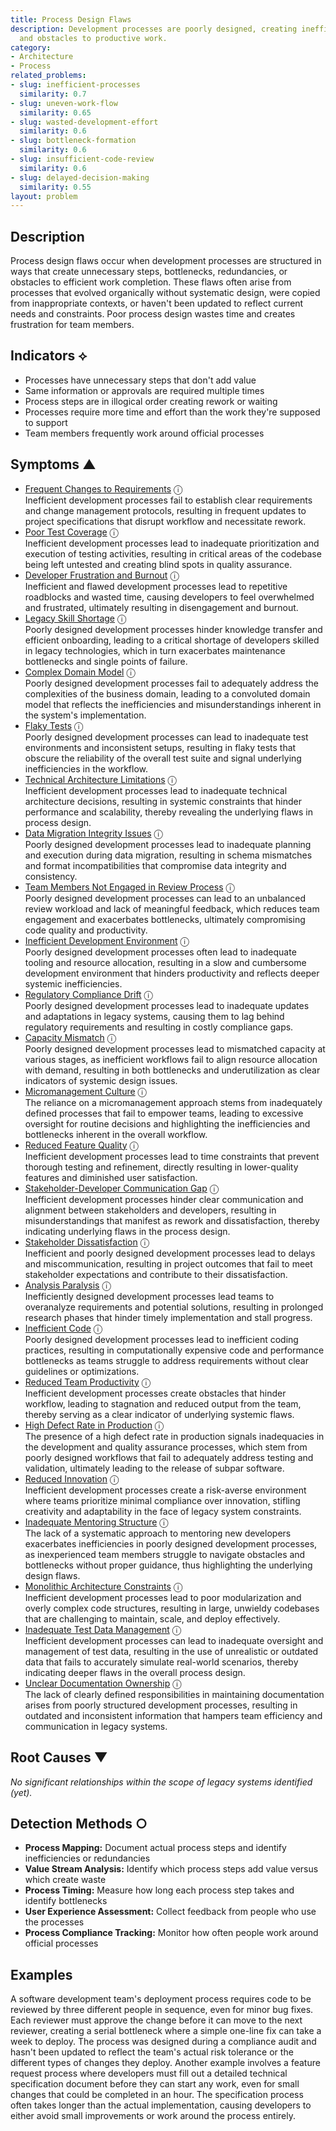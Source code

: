 ```yaml
---
title: Process Design Flaws
description: Development processes are poorly designed, creating inefficiencies, bottlenecks,
  and obstacles to productive work.
category:
- Architecture
- Process
related_problems:
- slug: inefficient-processes
  similarity: 0.7
- slug: uneven-work-flow
  similarity: 0.65
- slug: wasted-development-effort
  similarity: 0.6
- slug: bottleneck-formation
  similarity: 0.6
- slug: insufficient-code-review
  similarity: 0.6
- slug: delayed-decision-making
  similarity: 0.55
layout: problem
---
```


## Description

Process design flaws occur when development processes are structured in ways that create unnecessary steps, bottlenecks, redundancies, or obstacles to efficient work completion. These flaws often arise from processes that evolved organically without systematic design, were copied from inappropriate contexts, or haven't been updated to reflect current needs and constraints. Poor process design wastes time and creates frustration for team members.

## Indicators ⟡

- Processes have unnecessary steps that don't add value
- Same information or approvals are required multiple times
- Process steps are in illogical order creating rework or waiting
- Processes require more time and effort than the work they're supposed to support
- Team members frequently work around official processes

## Symptoms ▲
- [Frequent Changes to Requirements](frequent-changes-to-requirements.md) <span class="info-tooltip" title="Confidence: 0.596, Strength: 0.823">ⓘ</span>
<br/>  Inefficient development processes fail to establish clear requirements and change management protocols, resulting in frequent updates to project specifications that disrupt workflow and necessitate rework.
- [Poor Test Coverage](poor-test-coverage.md) <span class="info-tooltip" title="Confidence: 0.588, Strength: 0.822">ⓘ</span>
<br/>  Inefficient development processes lead to inadequate prioritization and execution of testing activities, resulting in critical areas of the codebase being left untested and creating blind spots in quality assurance.
- [Developer Frustration and Burnout](developer-frustration-and-burnout.md) <span class="info-tooltip" title="Confidence: 0.553, Strength: 0.780">ⓘ</span>
<br/>  Inefficient and flawed development processes lead to repetitive roadblocks and wasted time, causing developers to feel overwhelmed and frustrated, ultimately resulting in disengagement and burnout.
- [Legacy Skill Shortage](legacy-skill-shortage.md) <span class="info-tooltip" title="Confidence: 0.527, Strength: 0.790">ⓘ</span>
<br/>  Poorly designed development processes hinder knowledge transfer and efficient onboarding, leading to a critical shortage of developers skilled in legacy technologies, which in turn exacerbates maintenance bottlenecks and single points of failure.
- [Complex Domain Model](complex-domain-model.md) <span class="info-tooltip" title="Confidence: 0.522, Strength: 0.736">ⓘ</span>
<br/>  Poorly designed development processes fail to adequately address the complexities of the business domain, leading to a convoluted domain model that reflects the inefficiencies and misunderstandings inherent in the system's implementation.
- [Flaky Tests](flaky-tests.md) <span class="info-tooltip" title="Confidence: 0.457, Strength: 0.794">ⓘ</span>
<br/>  Poorly designed development processes can lead to inadequate test environments and inconsistent setups, resulting in flaky tests that obscure the reliability of the overall test suite and signal underlying inefficiencies in the workflow.
- [Technical Architecture Limitations](technical-architecture-limitations.md) <span class="info-tooltip" title="Confidence: 0.451, Strength: 0.806">ⓘ</span>
<br/>  Inefficient development processes lead to inadequate technical architecture decisions, resulting in systemic constraints that hinder performance and scalability, thereby revealing the underlying flaws in process design.
- [Data Migration Integrity Issues](data-migration-integrity-issues.md) <span class="info-tooltip" title="Confidence: 0.441, Strength: 0.842">ⓘ</span>
<br/>  Poorly designed development processes lead to inadequate planning and execution during data migration, resulting in schema mismatches and format incompatibilities that compromise data integrity and consistency.
- [Team Members Not Engaged in Review Process](team-members-not-engaged-in-review-process.md) <span class="info-tooltip" title="Confidence: 0.414, Strength: 0.793">ⓘ</span>
<br/>  Poorly designed development processes can lead to an unbalanced review workload and lack of meaningful feedback, which reduces team engagement and exacerbates bottlenecks, ultimately compromising code quality and productivity.
- [Inefficient Development Environment](inefficient-development-environment.md) <span class="info-tooltip" title="Confidence: 0.411, Strength: 0.815">ⓘ</span>
<br/>  Poorly designed development processes often lead to inadequate tooling and resource allocation, resulting in a slow and cumbersome development environment that hinders productivity and reflects deeper systemic inefficiencies.
- [Regulatory Compliance Drift](regulatory-compliance-drift.md) <span class="info-tooltip" title="Confidence: 0.398, Strength: 0.748">ⓘ</span>
<br/>  Poorly designed development processes lead to inadequate updates and adaptations in legacy systems, causing them to lag behind regulatory requirements and resulting in costly compliance gaps.
- [Capacity Mismatch](capacity-mismatch.md) <span class="info-tooltip" title="Confidence: 0.393, Strength: 0.835">ⓘ</span>
<br/>  Poorly designed development processes lead to mismatched capacity at various stages, as inefficient workflows fail to align resource allocation with demand, resulting in both bottlenecks and underutilization as clear indicators of systemic design issues.
- [Micromanagement Culture](micromanagement-culture.md) <span class="info-tooltip" title="Confidence: 0.392, Strength: 0.758">ⓘ</span>
<br/>  The reliance on a micromanagement approach stems from inadequately defined processes that fail to empower teams, leading to excessive oversight for routine decisions and highlighting the inefficiencies and bottlenecks inherent in the overall workflow.
- [Reduced Feature Quality](reduced-feature-quality.md) <span class="info-tooltip" title="Confidence: 0.377, Strength: 0.820">ⓘ</span>
<br/>  Inefficient development processes lead to time constraints that prevent thorough testing and refinement, directly resulting in lower-quality features and diminished user satisfaction.
- [Stakeholder-Developer Communication Gap](stakeholder-developer-communication-gap.md) <span class="info-tooltip" title="Confidence: 0.363, Strength: 0.787">ⓘ</span>
<br/>  Inefficient development processes hinder clear communication and alignment between stakeholders and developers, resulting in misunderstandings that manifest as rework and dissatisfaction, thereby indicating underlying flaws in the process design.
- [Stakeholder Dissatisfaction](stakeholder-dissatisfaction.md) <span class="info-tooltip" title="Confidence: 0.360, Strength: 0.837">ⓘ</span>
<br/>  Inefficient and poorly designed development processes lead to delays and miscommunication, resulting in project outcomes that fail to meet stakeholder expectations and contribute to their dissatisfaction.
- [Analysis Paralysis](analysis-paralysis.md) <span class="info-tooltip" title="Confidence: 0.352, Strength: 0.789">ⓘ</span>
<br/>  Inefficiently designed development processes lead teams to overanalyze requirements and potential solutions, resulting in prolonged research phases that hinder timely implementation and stall progress.
- [Inefficient Code](inefficient-code.md) <span class="info-tooltip" title="Confidence: 0.326, Strength: 0.809">ⓘ</span>
<br/>  Poorly designed development processes lead to inefficient coding practices, resulting in computationally expensive code and performance bottlenecks as teams struggle to address requirements without clear guidelines or optimizations.
- [Reduced Team Productivity](reduced-team-productivity.md) <span class="info-tooltip" title="Confidence: 0.324, Strength: 0.843">ⓘ</span>
<br/>  Inefficient development processes create obstacles that hinder workflow, leading to stagnation and reduced output from the team, thereby serving as a clear indicator of underlying systemic flaws.
- [High Defect Rate in Production](high-defect-rate-in-production.md) <span class="info-tooltip" title="Confidence: 0.323, Strength: 0.743">ⓘ</span>
<br/>  The presence of a high defect rate in production signals inadequacies in the development and quality assurance processes, which stem from poorly designed workflows that fail to adequately address testing and validation, ultimately leading to the release of subpar software.
- [Reduced Innovation](reduced-innovation.md) <span class="info-tooltip" title="Confidence: 0.314, Strength: 0.793">ⓘ</span>
<br/>  Inefficient development processes create a risk-averse environment where teams prioritize minimal compliance over innovation, stifling creativity and adaptability in the face of legacy system constraints.
- [Inadequate Mentoring Structure](inadequate-mentoring-structure.md) <span class="info-tooltip" title="Confidence: 0.313, Strength: 0.829">ⓘ</span>
<br/>  The lack of a systematic approach to mentoring new developers exacerbates inefficiencies in poorly designed development processes, as inexperienced team members struggle to navigate obstacles and bottlenecks without proper guidance, thus highlighting the underlying design flaws.
- [Monolithic Architecture Constraints](monolithic-architecture-constraints.md) <span class="info-tooltip" title="Confidence: 0.310, Strength: 0.686">ⓘ</span>
<br/>  Inefficient development processes lead to poor modularization and overly complex code structures, resulting in large, unwieldy codebases that are challenging to maintain, scale, and deploy effectively.
- [Inadequate Test Data Management](inadequate-test-data-management.md) <span class="info-tooltip" title="Confidence: 0.309, Strength: 0.808">ⓘ</span>
<br/>  Inefficient development processes can lead to inadequate oversight and management of test data, resulting in the use of unrealistic or outdated data that fails to accurately simulate real-world scenarios, thereby indicating deeper flaws in the overall process design.
- [Unclear Documentation Ownership](unclear-documentation-ownership.md) <span class="info-tooltip" title="Confidence: 0.303, Strength: 0.775">ⓘ</span>
<br/>  The lack of clearly defined responsibilities in maintaining documentation arises from poorly structured development processes, resulting in outdated and inconsistent information that hampers team efficiency and communication in legacy systems.

## Root Causes ▼

*No significant relationships within the scope of legacy systems identified (yet).*

## Detection Methods ○

- **Process Mapping:** Document actual process steps and identify inefficiencies or redundancies
- **Value Stream Analysis:** Identify which process steps add value versus which create waste
- **Process Timing:** Measure how long each process step takes and identify bottlenecks
- **User Experience Assessment:** Collect feedback from people who use the processes
- **Process Compliance Tracking:** Monitor how often people work around official processes

## Examples

A software development team's deployment process requires code to be reviewed by three different people in sequence, even for minor bug fixes. Each reviewer must approve the change before it can move to the next reviewer, creating a serial bottleneck where a simple one-line fix can take a week to deploy. The process was designed during a compliance audit and hasn't been updated to reflect the team's actual risk tolerance or the different types of changes they deploy. Another example involves a feature request process where developers must fill out a detailed technical specification document before they can start any work, even for small changes that could be completed in an hour. The specification process often takes longer than the actual implementation, causing developers to either avoid small improvements or work around the process entirely.
